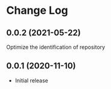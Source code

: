 # Change Log

## 0.0.2 (2021-05-22)
Optimize the identification of repository

## 0.0.1 (2020-11-10)

- Initial release